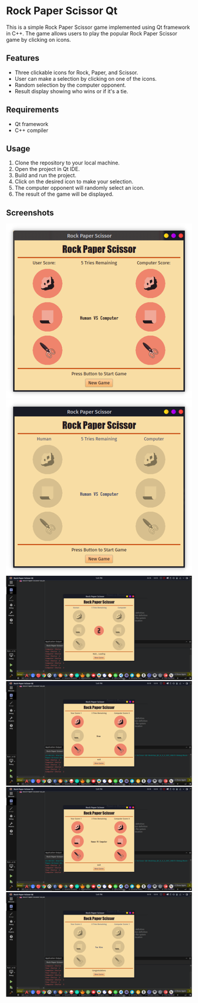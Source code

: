 # Rock Paper Scissor Qt

This is a simple Rock Paper Scissor game implemented using Qt framework in C++. The game allows users to play the popular Rock Paper Scissor game by clicking on icons.

## Features

- Three clickable icons for Rock, Paper, and Scissor.
- User can make a selection by clicking on one of the icons.
- Random selection by the computer opponent.
- Result display showing who wins or if it's a tie.

## Requirements

- Qt framework
- C++ compiler

## Usage

1. Clone the repository to your local machine.
2. Open the project in Qt IDE.
3. Build and run the project.
4. Click on the desired icon to make your selection.
5. The computer opponent will randomly select an icon.
6. The result of the game will be displayed.

## Screenshots

![Game Screenshot 1](/Screenshots/01.png)
![Game Screenshot 2](/Screenshots/02.png)
![Game Screenshot 3](/Screenshots/03.png)
![Game Screenshot 4](/Screenshots/04.png)
![Game Screenshot 5](/Screenshots/05.png)
![Game Screenshot 6](/Screenshots/06.png)
